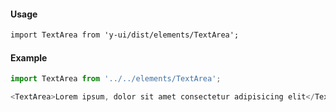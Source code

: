 #### Usage

```markdown
import TextArea from 'y-ui/dist/elements/TextArea';
```

#### Example

```js
import TextArea from '../../elements/TextArea';

<TextArea>Lorem ipsum, dolor sit amet consectetur adipisicing elit</TextArea>;
```
